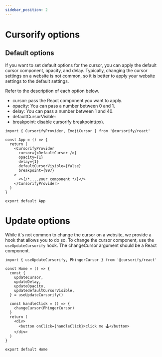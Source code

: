 ```yaml
---
sidebar_position: 2
---
```


# Cursorify options

## Default options

If you want to set default options for the cursor, you can apply the default cursor component, opacity, and delay. Typically, changing the cursor settings on a website is not common, so it is better to apply your website settings to the default settings.

Refer to the description of each option below.

- cursor: pass the React component you want to apply.
- opacity: You can pass a number between 0 and 1.
- delay: You can pass a number between 1 and 40.
- defaultCursorVisible:
- breakpoint: disable cursorify breakpoint(px).

```tsx
import { CursorifyProvider, EmojiCursor } from '@cursorify/react'

const App = () => {
  return (
    <CursorifyProvider
      cursor={<DefaultCursor />}
      opacity={1}
      delay={1}
      defaultCursorVisible={false}
      breakpoint={997}
    >
      <>{/*....your component */}</>
    </CursorifyProvider>
  )
}

export default App
```

# Update options

While it's not common to change the cursor on a website, we provide a hook that allows you to do so. To change the cursor component, use the `useUpdateCursorify` hook. The changeCursor argument should be a React component.

```tsx
import { useUpdateCursorify, PhingerCursor } from '@cursorify/react'

const Home = () => {
  const {
    updateCursor,
    updateDelay,
    updateOpacity,
    updatedefaultCursorVisible,
  } = useUpdateCursorify()

  const handleClick = () => {
    changeCursor(PhingerCursor)
  }
  return (
    <div>
      <button onClick={handleClick}>click me 🕹️</button>
    </div>
  )
}

export default Home
```
